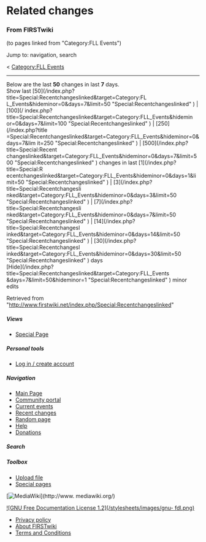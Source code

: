 # Related changes

### From FIRSTwiki

(to pages linked from "Category:FLL Events")

Jump to: navigation, search

&lt; [Category:FLL Events](/index.php?title=Category:FLL_Events&redirect=no
"Category:FLL Events" )  

* * *

Below are the last **50** changes in last **7** days.  
Show last [50](/index.php?title=Special:Recentchangeslinked&target=Category:FL
L_Events&hideminor=0&days=7&limit=50 "Special:Recentchangeslinked" ) | [100](/
index.php?title=Special:Recentchangeslinked&target=Category:FLL_Events&hidemin
or=0&days=7&limit=100 "Special:Recentchangeslinked" ) | [250](/index.php?title
=Special:Recentchangeslinked&target=Category:FLL_Events&hideminor=0&days=7&lim
it=250 "Special:Recentchangeslinked" ) | [500](/index.php?title=Special:Recent
changeslinked&target=Category:FLL_Events&hideminor=0&days=7&limit=500
"Special:Recentchangeslinked" ) changes in last [1](/index.php?title=Special:R
ecentchangeslinked&target=Category:FLL_Events&hideminor=0&days=1&limit=50
"Special:Recentchangeslinked" ) | [3](/index.php?title=Special:Recentchangesli
nked&target=Category:FLL_Events&hideminor=0&days=3&limit=50
"Special:Recentchangeslinked" ) | [7](/index.php?title=Special:Recentchangesli
nked&target=Category:FLL_Events&hideminor=0&days=7&limit=50
"Special:Recentchangeslinked" ) | [14](/index.php?title=Special:Recentchangesl
inked&target=Category:FLL_Events&hideminor=0&days=14&limit=50
"Special:Recentchangeslinked" ) | [30](/index.php?title=Special:Recentchangesl
inked&target=Category:FLL_Events&hideminor=0&days=30&limit=50
"Special:Recentchangeslinked" ) days  
[Hide](/index.php?title=Special:Recentchangeslinked&target=Category:FLL_Events
&days=7&limit=50&hideminor=1 "Special:Recentchangeslinked" ) minor edits

Retrieved from
"<http://www.firstwiki.net/index.php/Special:Recentchangeslinked>"

##### Views

  * [Special Page](/index.php/Special:Recentchangeslinked/Category:FLL_Events)

##### Personal tools

  * [Log in / create account](/index.php?title=Special:Userlogin&returnto=Special:Recentchangeslinked)

[](/index.php/Main_Page "Main Page" )

##### Navigation

  * [Main Page](/index.php/Main_Page)
  * [Community portal](/index.php/FIRSTwiki:Community_portal)
  * [Current events](/index.php/Current_events)
  * [Recent changes](/index.php/Special:Recentchanges)
  * [Random page](/index.php/Special:Random)
  * [Help](/index.php/Help:Contents)
  * [Donations](/index.php/FIRSTwiki:Site_support)

##### Search



##### Toolbox

  * [Upload file](/index.php/Special:Upload)
  * [Special pages](/index.php/Special:Specialpages)

[![MediaWiki](/skins/common/images/poweredby_mediawiki_88x31.png)](http://www.
mediawiki.org/)

[![GNU Free Documentation License 1.2](/stylesheets/images/gnu-
fdl.png)](http://www.gnu.org/copyleft/fdl.html)

  * [Privacy policy](/index.php/FIRSTwiki:Privacy_policy "FIRSTwiki:Privacy policy" )
  * [About FIRSTwiki](/index.php/FIRSTwiki:About "FIRSTwiki:About" )
  * [Terms and Conditions](/index.php/FIRSTwiki:Terms_and_conditions "FIRSTwiki:Terms and conditions" )

